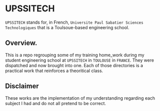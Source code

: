 # UPSSITECH
```UPSSITECH``` stands for, in French, ```Universite Paul Sabatier Sciences Technologiques``` that is a Toulsoue-based engineering school.

## Overview.
This is a repo regrouping some of my training home_work during my student engineering school at ```UPSSITECH``` in ```TOULOUSE``` in ```FRANCE```.
They were dispatched and now brought into one.
Each of those directories is a practical work that reinforces a theoritical class.

## Disclaimer
These works are the implementation of my understanding regarding each subject I had and do not all pretend to be correct.
